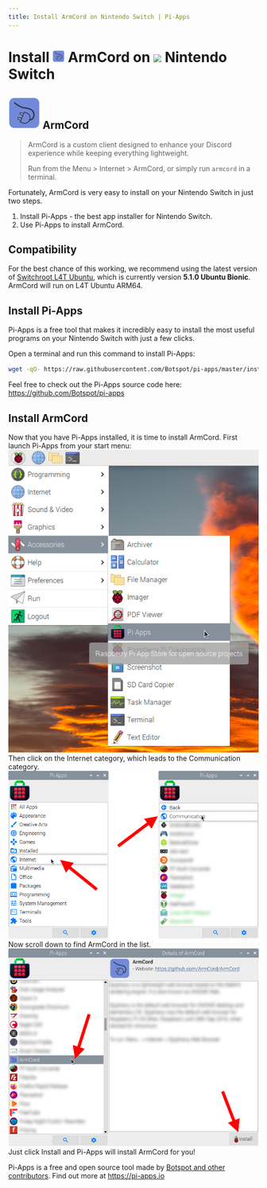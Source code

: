 ```yaml
---
title: Install ArmCord on Nintendo Switch | Pi-Apps
---
```

<div class="simple-install-content content">

# Install <img src="/img/app-icons/ArmCord/icon-64.png" height=24> ArmCord on <img src=https://switchroot.org/logo.png height=24> Nintendo Switch

## <img src="/img/app-icons/ArmCord/icon-64.png"> ArmCord
> ArmCord is a custom client designed to enhance your Discord experience while keeping everything lightweight.
> 
> Run from the Menu > Internet > ArmCord, or simply run `armcord` in a terminal.

Fortunately, ArmCord is very easy to install on your Nintendo Switch in just two steps.
1. Install Pi-Apps - the best app installer for Nintendo Switch.
2. Use Pi-Apps to install ArmCord.
</div>
<div class="simple-install-content content">

## Compatibility
For the best chance of this working, we recommend using the latest version of [Switchroot L4T Ubuntu](https://wiki.switchroot.org/en/Linux/Ubuntu-Install-Guide), which is currently version **5.1.0 Ubuntu Bionic**.
ArmCord will run on L4T Ubuntu ARM64.
</div>
<div class="simple-install-content content">

## Install Pi-Apps

Pi-Apps is a free tool that makes it incredibly easy to install the most useful programs on your Nintendo Switch with just a few clicks.

Open a terminal and run this command to install Pi-Apps:
```bash
wget -qO- https://raw.githubusercontent.com/Botspot/pi-apps/master/install | bash
```
Feel free to check out the Pi-Apps source code here: https://github.com/Botspot/pi-apps
</div>
<div class="simple-install-content content">

## Install ArmCord

Now that you have Pi-Apps installed, it is time to install ArmCord.
First launch Pi-Apps from your start menu:
<img src="/img/start-menu.png">
Then click on the Internet category, which leads to the Communication category.
<img src="/img/category-selections/Communication.png">
Now scroll down to find ArmCord in the list.
<img src="/img/app-icons/ArmCord/app-selection.png">
Just click Install and Pi-Apps will install ArmCord for you!
</div>
<div class="simple-install-content content">

Pi-Apps is a free and open source tool made by [Botspot and other contributors](/about/#contributors). Find out more at https://pi-apps.io
</div>
